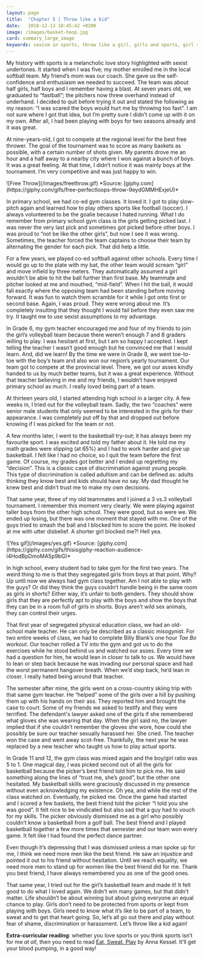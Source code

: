 ```yaml
---
layout: page
title:  "Chapter 5 | Throw like a kid"
date:   2018-12-13 18:45:42 +0200
image: /images/basket-hoop.jpg
card: summary_large_image
keywords: sexism in sports, throw like a girl, girls and sports, girl sports, sport decrimination, basketball girl
---
```

My history with sports is a melancholic love story highlighted with sexist undertones. It started when I was five; my mother enrolled me in the local softball team. My friend’s mom was our coach. She gave us the self-confidence and enthusiasm we needed to succeed. The team was about half girls, half boys and I remember having a blast. At seven years old, we graduated to “fastball”; the pitchers now threw overhand instead of underhand. I decided to quit before trying it out and stated the following as my reason: “I was scared the boys would hurt me by throwing too fast”. I am not sure where I got that idea, but I’m pretty sure I didn’t come up with it on my own. After all, I had been playing with boys for two seasons already and it was great. 

At nine-years-old, I got to compete at the regional level for the best free thrower. The goal of the tournament was to score as many baskets as possible, with a certain number of shots given. My parents drove me an hour and a half away to a nearby city where I won against a bunch of boys. It was a great feeling. At that time, I didn’t notice it was mainly boys at the tournament. I’m very competitive and was just happy to win.

<div class="image center" markdown="1">
![Free Throw](/images/freethrow.gif)  
*Source: [giphy.com](https://giphy.com/gifs/free-perfectloops-throw-9eydGMMHExjeU)*
</div>

In primary school, we had co-ed gym classes. It loved it. I got to play slow-pitch again and learned how to play others sports like football (soccer). I always volunteered to be the goalie because I hated running. What I do remember from primary school gym class is the girls getting picked last. I was never the very last pick and sometimes got picked before other boys. I was proud to “not be like the other girls”, but now I see it was wrong. Sometimes, the teacher forced the team captains to choose their team by alternating the gender for each pick. That did help a little.

For a few years, we played co-ed softball against other schools. Every time I would go up to the plate with my bat, the other team would scream “girl” and move infield by three meters. They automatically assumed a girl wouldn’t be able to hit the ball further than first base. My teammate and pitcher looked at me and mouthed, “mid-field”. When I hit the ball, it would fall exactly where the opposing team had been standing before moving forward. It was fun to watch them scramble for it while I got onto first or second base. Again, I was proud. They were wrong about me. It’s completely insulting that they thought I would fail before they even saw me try. It taught me to use sexist assumptions to my advantage.

In Grade 6, my gym teacher encouraged me and four of my friends to join the girl’s volleyball team because there weren’t enough 7 and 8 graders willing to play. I was hesitant at first, but I am so happy I accepted. I kept telling the teacher I wasn’t good enough but he convinced me that I would learn. And, did we learn! By the time we were in Grade 8, we went toe-to-toe with the boy’s team and also won our region’s yearly tournament. Our team got to compete at the provincial level. There, we got our asses kindly handed to us by much better teams, but it was a great experience. Without that teacher believing in me and my friends, I wouldn’t have enjoyed primary school as much. I really loved being part of a team.

At thirteen years old, I started attending high school in a larger city. A few weeks in, I tried out for the volleyball team. Sadly, the two “coaches” were senior male students that only seemed to be interested in the girls for their appearance. I was completely put off by that and dropped out before knowing if I was picked for the team or not. 

A few months later, I went to the basketball try-out; it has always been my favourite sport. I was excited and told my father about it. He told me my math grades were slipping (at 65%) and I had to work harder and give up basketball. I felt like I had no choice, so I quit the team before the first game. Of course, my grades got better and I ended up regretting my “decision”. This is a classic case of discrimination against young people. This type of discrimination is called adultism and can be defined as: adults thinking they know best and kids should have no say. My dad thought he knew best and didn’t trust me to make my own decisions.

That same year, three of my old teammates and I joined a 3 vs.3 volleyball tournament. I remember this moment very clearly. We were playing against taller boys from the other high school. They were good, but so were we. We ended up losing, but there was one moment that stayed with me. One of the guys tried to smash the ball and I blocked him to score the point. He looked at me with utter disbelief. A shorter girl blocked me?! Hell yea.

<div class="image center" markdown="1">
![Yes gif](/images/yes.gif)  
*Source: [giphy.com](https://giphy.com/gifs/thisisgiphy-reaction-audience-l4HodBpDmoMA5p9bG)*
</div>

In high school, every student had to take gym for the first two years. The weird thing to me is that they segregated girls from boys at that point. Why? Up until now we always had gym class together. Am I not able to play with the guys? Or did they think the guys couldn’t handle being in the same room as girls in shorts? Either way, it’s unfair to both genders. They should show girls that they are perfectly apt to play with the boys and show the boys that they can be in a room full of girls in shorts. Boys aren’t wild sex animals, they can control their urges. 

That first year of segregated physical education class, we had an old-school male teacher. He can only be described as a classic misogynist. For two entire weeks of class, we had to complete Billy Blank’s one hour *Tae Bo* workout. Our teacher rolled a TV into the gym and got us to do the exercises while he stood behind us and watched our asses. Every time we had a question for him, he would lean in closer to talk to us. We would have to lean or step back because he was invading our personal space and had the worst permanent hangover breath. When we’d step back, he’d lean in closer. I really hated being around that teacher. 

The semester after mine, the girls went on a cross-country skiing trip with that same gym teacher. He “helped” some of the girls over a hill by pushing them up with his hands on their ass. They reported him and brought the case to court. Some of my friends we asked to testify and they were terrified. The defendant's lawyer asked one of the girls if she remembered what gloves she was wearing that day. When the girl said no, the lawyer implied that if she couldn’t remember the gloves she wore, how could she possibly be sure our teacher sexually harassed her. She cried. The teacher won the case and went away scot-free. Thankfully, the next year he was replaced by a new teacher who taught us how to play actual sports. 

In Grade 11 and 12, the gym class was mixed again and the boy/girl ratio was 5 to 1. One magical day, I was picked second out of all the girls for basketball because the picker’s best friend told him to pick me. He said something along the lines of “trust me, she’s good”, but the other one hesitated. My basketball skills were graciously discussed in my presence without even acknowledging my existence. Oh yea, and while the rest of the class watched on. Eventually, he picked me. Once the game had started and I scored a few baskets, the best friend told the picker “I told you she was good”. It felt nice to be vindicated but also sad that a guy had to vouch for my skills. The picker obviously dismissed me as a girl who possibly couldn’t know a basketball from a golf ball. The best friend and I played basketball together a few more times that semester and our team won every game. It felt like I had found the perfect dance partner.

Even though it’s depressing that I was dismissed unless a man spoke up for me, I think we need more men like the best friend. He saw an injustice and pointed it out to his friend without hesitation. Until we reach equality, we need more men to stand up for women like the best friend did for me. Thank you best friend, I have always remembered you as one of the good ones.

That same year, I tried out for the girl’s basketball team and made it! It felt good to do what I loved again. We didn’t win many games, but that didn’t matter. Life shouldn’t be about winning but about giving everyone an equal chance to play. Girls don’t need to be protected from sports or kept from playing with boys. Girls need to know what it’s like to be part of a team, to sweat and to get that heart going. So, let’s all go out there and play without fear of shame, discrimination or harassment. Let’s throw like a kid again!

**Extra-curricular reading**: whether you love sports or you think sports isn’t for me *at all*, then you need to read [Eat, Sweat, Play](https://www.goodreads.com/book/show/29324048-eat-sweat-play) by Anna Kessel. It’ll get your blood pumping, in a good way!
